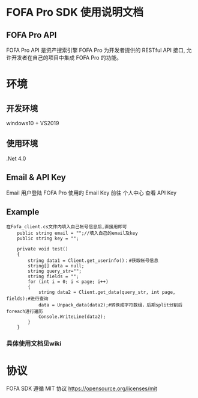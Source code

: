 # FOFA Pro SDK 使用说明文档
##  FOFA Pro API

FOFA Pro API 是资产搜索引擎 FOFA Pro 为开发者提供的 RESTful API 接口, 允许开发者在自己的项目中集成 FOFA Pro 的功能。
# 环境
## 开发环境
windows10 + VS2019
##
## 使用环境
.Net 4.0
## Email & API Key
Email    用户登陆 FOFA Pro 使用的 Email
Key 前往 个人中心 查看 API Key
## Example
```
在Fofa_client.cs文件内填入自己帐号信息后,直接用即可
    public string email = "";//填入自己的email及key
    public string key = "";

    private void test()
    {
        string data1 = Client.get_userinfo()；#获取帐号信息
        string[] data = null;
        string query_str="";
        string fields = "";
        for (int i = 0; i < page; i++)
        {
            string data2 = Client.get_data(query_str, int page, fields);#进行查询 
            data = Unpack_data(data2);#转换成字符数组，后期split分割后foreach进行遍历
            Console.WriteLine(data2);
        }
    }
```
### 具体使用文档见wiki

# 协议
FOFA SDK 遵循 MIT 协议 https://opensource.org/licenses/mit
